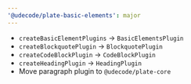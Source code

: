 ```yaml
---
'@udecode/plate-basic-elements': major
---
```


- `createBasicElementPlugins` -> `BasicElementsPlugin`
- `createBlockquotePlugin` -> `BlockquotePlugin`
- `createCodeBlockPlugin` -> `CodeBlockPlugin`
- `createHeadingPlugin` -> `HeadingPlugin`
- Move paragraph plugin to `@udecode/plate-core`

